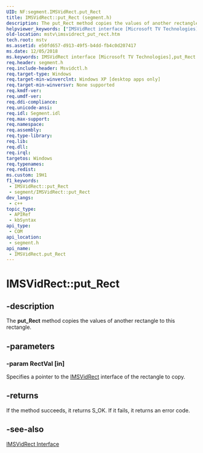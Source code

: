 ```yaml
---
UID: NF:segment.IMSVidRect.put_Rect
title: IMSVidRect::put_Rect (segment.h)
description: The put_Rect method copies the values of another rectangle to this rectangle.
helpviewer_keywords: ["IMSVidRect interface [Microsoft TV Technologies]","put_Rect method","IMSVidRect.put_Rect","IMSVidRect::put_Rect","IMSVidRectput_Rect","mstv.imsvidrect_put_rect","put_Rect","put_Rect method [Microsoft TV Technologies]","put_Rect method [Microsoft TV Technologies]","IMSVidRect interface","segment/IMSVidRect::put_Rect"]
old-location: mstv\imsvidrect_put_rect.htm
tech.root: mstv
ms.assetid: e50fd657-d913-49f5-b4dd-fb4c0d207417
ms.date: 12/05/2018
ms.keywords: IMSVidRect interface [Microsoft TV Technologies],put_Rect method, IMSVidRect.put_Rect, IMSVidRect::put_Rect, IMSVidRectput_Rect, mstv.imsvidrect_put_rect, put_Rect, put_Rect method [Microsoft TV Technologies], put_Rect method [Microsoft TV Technologies],IMSVidRect interface, segment/IMSVidRect::put_Rect
req.header: segment.h
req.include-header: Msvidctl.h
req.target-type: Windows
req.target-min-winverclnt: Windows XP [desktop apps only]
req.target-min-winversvr: None supported
req.kmdf-ver: 
req.umdf-ver: 
req.ddi-compliance: 
req.unicode-ansi: 
req.idl: Segment.idl
req.max-support: 
req.namespace: 
req.assembly: 
req.type-library: 
req.lib: 
req.dll: 
req.irql: 
targetos: Windows
req.typenames: 
req.redist: 
ms.custom: 19H1
f1_keywords:
 - IMSVidRect::put_Rect
 - segment/IMSVidRect::put_Rect
dev_langs:
 - c++
topic_type:
 - APIRef
 - kbSyntax
api_type:
 - COM
api_location:
 - segment.h
api_name:
 - IMSVidRect.put_Rect
---
```


# IMSVidRect::put_Rect


## -description

The <b>put_Rect</b> method copies the values of another rectangle to this rectangle.

## -parameters

### -param RectVal [in]

Specifies a pointer to the <a href="https://docs.microsoft.com/previous-versions/windows/desktop/mstv/msvidrect">IMSVidRect</a> interface of the rectangle to copy.

## -returns

If the method succeeds, it returns S_OK. If it fails, it returns an error code.

## -see-also

<a href="https://docs.microsoft.com/previous-versions/windows/desktop/mstv/msvidrect">IMSVidRect Interface</a>

